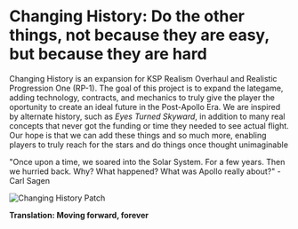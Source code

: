 # Changing History: Do the other things, not because they are easy, but because they are hard

Changing History is an expansion for KSP Realism Overhaul and Realistic Progression One (RP-1). The goal of this project is to expand the lategame, adding technology, contracts, and mechanics to truly give the player the oportunity to create an ideal future in the Post-Apollo Era. We are inspired by alternate history, such as *Eyes Turned Skyward*, in addition to many real concepts that never got the funding or time they needed to see actual flight. Our hope is that we can add these things and so much more, enabling players to truly reach for the stars and do things once thought unimaginable 

"Once upon a time, we soared into the Solar System. For a few years. Then we hurried back. Why? What happened? What was Apollo really about?" - Carl Sagen

![Changing History Patch](https://i.imgur.com/pRcXo4n.png)

**Translation: Moving forward, forever**
